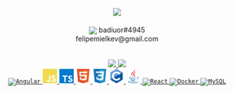 <html>
  <div id="header" align="center">
    <img src="https://media.giphy.com/media/LMiKBYcE5PI01Eow0Z/giphy.gif" width="200"/> <br/> <br/>
    <div>
      <img align='center' src="./img/icons8-novo-logótipo-discord-48.png" height="40px">
      <span align='center'>badiuor#4945</span>
    </div>
    <span align='center'>felipemielkev@gmail.com</span>
  </div>
  <br/>
  <br/>
  <div align="center">
  <a href="https://github.com/FelipeMielkeVieira">
  <img height="180em" src="https://github-readme-stats.vercel.app/api?username=FelipeMielkeVieira&show_icons=true&theme=dracula&include_all_commits=true&count_private=true"/>
  <img height="180em" src="https://github-readme-stats.vercel.app/api/top-langs/?username=FelipeMielkeVieira&layout=compact&langs_count=7&theme=dracula"/>
    <div align="center">
      <code><img alt="Angular" height="30" src="https://cdn.jsdelivr.net/gh/devicons/devicon/icons/angularjs/angularjs-original.svg"></code>
      <code><img alt="Js" height="30" src="https://raw.githubusercontent.com/devicons/devicon/master/icons/javascript/javascript-plain.svg"></code>
      <code><img alt="Ts" height="30" src="https://raw.githubusercontent.com/devicons/devicon/master/icons/typescript/typescript-plain.svg"></code>
      <code><img alt="HTML" height="30" src="https://raw.githubusercontent.com/devicons/devicon/master/icons/html5/html5-original.svg"></code>
      <code><img alt="CSS" height="30" src="https://raw.githubusercontent.com/devicons/devicon/master/icons/css3/css3-original.svg"></code>
      <code><img alt="C" height="30" src="https://github.com/devicons/devicon/blob/master/icons/c/c-original.svg"></code>
      <code><img alt="JAVA" height="30" src="https://raw.githubusercontent.com/devicons/devicon/master/icons/java/java-original.svg"></code>
      <code><img alt="React" height="30" src="https://cdn.jsdelivr.net/gh/devicons/devicon/icons/react/react-original.svg" /></code>
      <code><img alt="Docker" height="30" src="https://cdn.jsdelivr.net/gh/devicons/devicon/icons/docker/docker-original.svg" /></code>
      <code><img alt="MySQL" height="30" src="https://cdn.jsdelivr.net/gh/devicons/devicon/icons/mysql/mysql-original.svg" /></code>
  </div>
</div>
</html>
